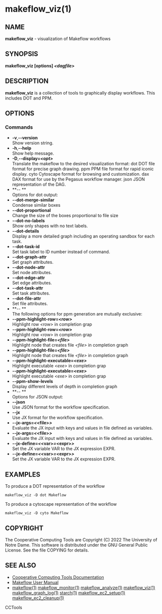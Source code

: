 






















# makeflow_viz(1)

## NAME
**makeflow_viz** - visualization of Makeflow workflows

## SYNOPSIS
**makeflow_viz [options] _&lt;dagfile&gt;_**

## DESCRIPTION

**makeflow_viz** is a collection of tools to graphically display workflows. This includes DOT and PPM.

## OPTIONS
### Commands

- **-v**,**--version**<br />Show version string.
- **-h**,**--help**<br />Show help message.
- **-D**,**--display=_&lt;opt&gt;_**<br /> Translate the makeflow to the desired visualization format:
    dot      DOT file format for precise graph drawing.
    ppm      PPM file format for rapid iconic display.
    cyto     Cytoscape format for browsing and customization.
    dax      DAX format for use by the Pegasus workflow manager.
    json     JSON representation of the DAG.
- **-- **<br />Options for dot output:
- **--dot-merge-similar**<br />Condense similar boxes
- **--dot-proportional**<br />Change the size of the boxes proportional to file size
- **--dot-no-labels**<br />Show only shapes with no text labels.
- **--dot-details**<br />Display a more detailed graph including an operating sandbox for each task.
- **--dot-task-id**<br />Set task label to ID number instead of command.
- **--dot-graph-attr**<br />Set graph attributes.
- **--dot-node-attr**<br />Set node attributes.
- **--dot-edge-attr**<br />Set edge attributes.
- **--dot-task-attr**<br />Set task attributes.
- **--dot-file-attr**<br />Set file attributes.
- **-- **<br />The following options for ppm generation are mutually exclusive:
- **--ppm-highlight-row=_&lt;row&gt;_**<br />Highlight row _&lt;row&gt;_ in completion grap
- **--ppm-highlight-row=_&lt;row&gt;_**<br />Highlight row _&lt;row&gt;_ in completion grap
- **--ppm-highlight-file=_&lt;file&gt;_**<br />Highlight node that creates file _&lt;file&gt;_ in completion graph
- **--ppm-highlight-file=_&lt;file&gt;_**<br />Highlight node that creates file _&lt;file&gt;_ in completion graph
- **--ppm-highlight-executable=_&lt;exe&gt;_**<br />Highlight executable _&lt;exe&gt;_ in completion grap
- **--ppm-highlight-executable=_&lt;exe&gt;_**<br />Highlight executable _&lt;exe&gt;_ in completion grap
- **--ppm-show-levels**<br />Display different levels of depth in completion graph
- **-- **<br />Options for JSON output:
- **--json**<br />Use JSON format for the workflow specification.
- **--jx**<br />Use JX format for the workflow specification.
- **--jx-args=_&lt;_&lt;file&gt;_&gt;_**<br />Evaluate the JX input with keys and values in file defined as variables.
- **--jx-args=_&lt;_&lt;file&gt;_&gt;_**<br />Evaluate the JX input with keys and values in file defined as variables.
- **--jx-define=_&lt;_&lt;var&gt;_=_&lt;expr&gt;_&gt;_**<br />Set the JX variable VAR to the JX expression EXPR.
- **--jx-define=_&lt;_&lt;var&gt;_=_&lt;expr&gt;_&gt;_**<br />Set the JX variable VAR to the JX expression EXPR.




## EXAMPLES

To produce a DOT representation of the workflow
```
makeflow_viz -D dot Makeflow
```

To produce a cytoscape representation of the workflow
```
makeflow_viz -D cyto Makeflow
```

## COPYRIGHT

The Cooperative Computing Tools are Copyright (C) 2022 The University of Notre Dame.  This software is distributed under the GNU General Public License.  See the file COPYING for details.

## SEE ALSO


- [Cooperative Computing Tools Documentation]("../index.html")
- [Makeflow User Manual]("../makeflow.html")
- [makeflow(1)](makeflow.md) [makeflow_monitor(1)](makeflow_monitor.md) [makeflow_analyze(1)](makeflow_analyze.md) [makeflow_viz(1)](makeflow_viz.md) [makeflow_graph_log(1)](makeflow_graph_log.md) [starch(1)](starch.md) [makeflow_ec2_setup(1)](makeflow_ec2_setup.md) [makeflow_ec2_cleanup(1)](makeflow_ec2_cleanup.md)


CCTools

